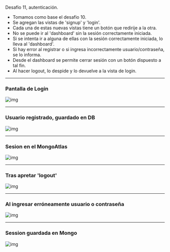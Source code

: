 Desafio 11, autenticación.
* Tomamos como base el desafio 10.
* Se agregan las vistas de 'signup' y 'login'.
* Cada una de estas nuevas vistas tiene un botón que redirije a la otra.
* No se puede ir al 'dashboard' sin la sesión correctamente iniciada.
* Si se intenta ir a alguna de ellas con la sesión correctamente iniciada, lo lleva al 'dashboard'.
* Si hay error al registrar o si ingresa incorrectamente usuario/contraseña, se lo informa.
* Desde el dashboard se permite cerrar sesión con un botón dispuesto a tal fin.
* Al hacer logout, lo despide y lo devuelve a la vista de login.

----------------------------------------------
### Pantalla de Login

![img](https://imgur.com/H629NnO.jpg)

----------------------------------------------

### Usuario registrado, guardado en DB

![img](https://imgur.com/YREO7Cl.jpg)

----------------------------------------------

### Sesion en el MongoAtlas

![img](https://imgur.com/0C41bxi.jpg)

----------------------------------------------

### Tras apretar 'logout'

![img](https://imgur.com/QHeGVyg.jpg)

----------------------------------------------

### Al ingresar erróneamente usuario o contraseña

![img](https://imgur.com/C0oJqhO.jpg)

----------------------------------------------

### Session guardada en Mongo

![img](https://imgur.com/SVp8aSV.jpg)